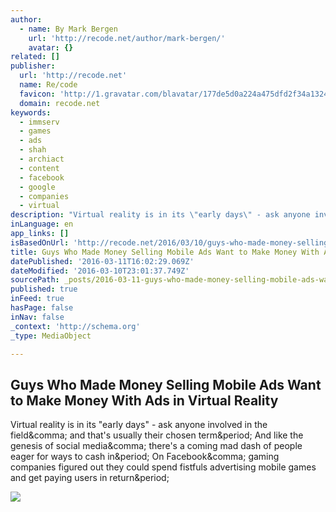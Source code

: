 ```yaml
---
author:
  - name: By Mark Bergen
    url: 'http://recode.net/author/mark-bergen/'
    avatar: {}
related: []
publisher:
  url: 'http://recode.net'
  name: Re/code
  favicon: 'http://1.gravatar.com/blavatar/177de5d0a224a475dfd2f34a1324ee12?s=16'
  domain: recode.net
keywords:
  - immserv
  - games
  - ads
  - shah
  - archiact
  - content
  - facebook
  - google
  - companies
  - virtual
description: "Virtual reality is in its \"early days\" - ask anyone involved in the field, and that's usually their chosen term. And like the genesis of social media, there's a coming mad dash of people eager for ways to cash in. On Facebook, gaming companies figured out they could spend fistfuls advertising mobile games and get paying users in return."
inLanguage: en
app_links: []
isBasedOnUrl: 'http://recode.net/2016/03/10/guys-who-made-money-selling-mobile-ads-want-to-make-money-with-ads-in-virtual-reality/'
title: Guys Who Made Money Selling Mobile Ads Want to Make Money With Ads in Virtual Reality
datePublished: '2016-03-11T16:02:29.069Z'
dateModified: '2016-03-10T23:01:37.749Z'
sourcePath: _posts/2016-03-11-guys-who-made-money-selling-mobile-ads-want-to-make-money-wi.md
published: true
inFeed: true
hasPage: false
inNav: false
_context: 'http://schema.org'
_type: MediaObject

---
```

<article style=""><h1>Guys Who Made Money Selling Mobile Ads Want to Make Money With Ads in Virtual Reality</h1><p>Virtual reality is in its "early days" - ask anyone involved in the field&amp;comma; and that's usually their chosen term&amp;period; And like the genesis of social media&amp;comma; there's a coming mad dash of people eager for ways to cash in&amp;period; On Facebook&amp;comma; gaming companies figured out they could spend fistfuls advertising mobile games and get paying users in return&amp;period;</p><img src="https://i1.wp.com/recodetech.files.wordpress.com/2016/03/immersv-theater-screenshot-e1457564858757.png?fit=440%2C330&amp;quality=80&amp;strip=info&amp;ssl=1" /></article>